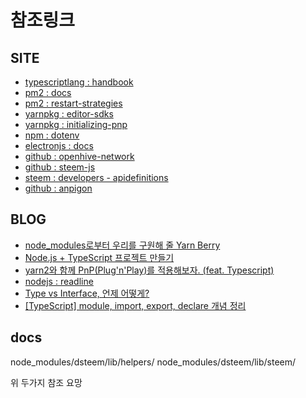 # 참조링크

## SITE

- [typescriptlang : handbook](https://www.typescriptlang.org/ko/docs/handbook/intro.html)
- [pm2 : docs](https://pm2.keymetrics.io/docs/usage/quick-start/)
- [pm2 : restart-strategies](https://pm2.io/docs/runtime/features/restart-strategies/)
- [yarnpkg : editor-sdks](https://yarnpkg.com/getting-started/editor-sdks)
- [yarnpkg : initializing-pnp](https://yarnpkg.com/features/pnp#initializing-pnp)
- [npm : dotenv](https://www.npmjs.com/package/dotenv)
- [electronjs : docs](https://www.electronjs.org/docs/latest/)
- [github : openhive-network](https://github.com/orgs/openhive-network/repositories)
- [github : steem-js](https://github.com/steemit/steem-js/tree/master/doc)
- [steem : developers - apidefinitions](https://developers.steem.io/apidefinitions/)
- [github : anpigon](https://github.com/anpigon/obsidian-steemit-plugin/blob/main/src/types.ts)

## BLOG

- [node_modules로부터 우리를 구원해 줄 Yarn Berry](https://toss.tech/article/node-modules-and-yarn-berry)
- [Node.js + TypeScript 프로젝트 만들기](https://offbyone.tistory.com/445)
- [yarn2와 함께 PnP(Plug'n'Play)를 적용해보자. (feat. Typescript)](https://velog.io/@altmshfkgudtjr/yarn2%EC%99%80-%ED%95%A8%EA%BB%98-Plug-n-Play%EB%A5%BC-%EC%A0%81%EC%9A%A9%ED%95%B4%EB%B3%B4%EC%9E%90)
- [nodejs : readline](https://www.geeksforgeeks.org/node-js-readline-module/)
- [Type vs Interface, 언제 어떻게?](https://medium.com/humanscape-tech/type-vs-interface-%EC%96%B8%EC%A0%9C-%EC%96%B4%EB%96%BB%EA%B2%8C-f36499b0de50)
- [[TypeScript] module, import, export, declare 개념 정리](https://it-eldorado.tistory.com/127)

## docs

node_modules/dsteem/lib/helpers/
node_modules/dsteem/lib/steem/

위 두가지 참조 요망

